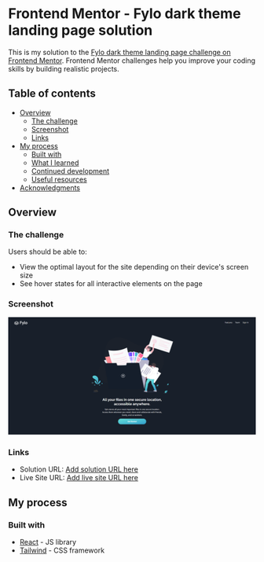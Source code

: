 # Frontend Mentor - Fylo dark theme landing page solution

This is my solution to the [Fylo dark theme landing page challenge on Frontend Mentor](https://www.frontendmentor.io/challenges/fylo-dark-theme-landing-page-5ca5f2d21e82137ec91a50fd). Frontend Mentor challenges help you improve your coding skills by building realistic projects. 

## Table of contents

- [Overview](#overview)
  - [The challenge](#the-challenge)
  - [Screenshot](#screenshot)
  - [Links](#links)
- [My process](#my-process)
  - [Built with](#built-with)
  - [What I learned](#what-i-learned)
  - [Continued development](#continued-development)
  - [Useful resources](#useful-resources)
- [Acknowledgments](#acknowledgments)

## Overview

### The challenge

Users should be able to:

- View the optimal layout for the site depending on their device's screen size
- See hover states for all interactive elements on the page

### Screenshot

![Screenshot](./design/read-me-image.png)

### Links

- Solution URL: [Add solution URL here](https://github.com/nataliiasolomchak21/fylo-landing-page)
- Live Site URL: [Add live site URL here](https://fylo-landing-page-two-tau.vercel.app/)

## My process

### Built with

- [React](https://reactjs.org/) - JS library
- [Tailwind](https://tailwindcss.com/) - CSS framework
